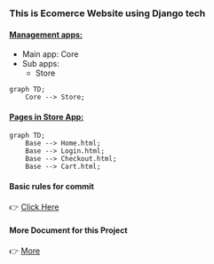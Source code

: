 ### This is Ecomerce Website using Django tech
#### <ins>Management apps:</ins>
- Main app: Core 
- Sub apps: 
    - Store

```mermaid
graph TD;
    Core --> Store;
```

#### <ins>Pages in Store App:</ins>
```mermaid
graph TD;
    Base --> Home.html;
    Base --> Login.html;
    Base --> Checkout.html;
    Base --> Cart.html;
```

#### Basic rules for commit
👉 [Click Here](./doc/commit-rules.md)

#### More Document for this Project
👉 [More](./doc/index.md)
